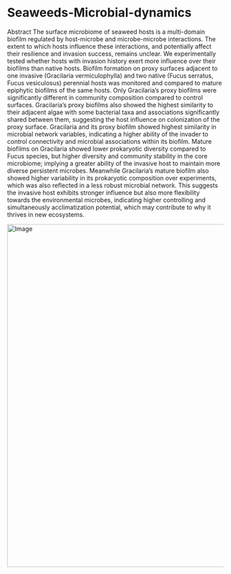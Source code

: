 # Seaweeds-Microbial-dynamics


Abstract
The surface microbiome of seaweed hosts is a multi-domain biofilm regulated by host-microbe and microbe-microbe interactions. The extent to which hosts influence these interactions, and potentially affect their resilience and invasion success, remains unclear. We experimentally tested whether hosts with invasion history exert more influence over their biofilms than native hosts. Biofilm formation on proxy surfaces adjacent to one invasive (Gracilaria vermiculophylla) and two native (Fucus serratus, Fucus vesiculosus) perennial hosts was monitored and compared to mature epiphytic biofilms of the same hosts. Only Gracilaria’s proxy biofilms were significantly different in community composition compared to control surfaces. Gracilaria’s proxy biofilms also showed the highest similarity to their adjacent algae with some bacterial taxa and associations significantly shared between them, suggesting the host influence on colonization of the proxy surface. Gracilaria and its proxy biofilm showed highest similarity in microbial network variables, indicating a higher ability of the invader to control connectivity and microbial associations within its biofilm. Mature biofilms on Gracilaria showed lower prokaryotic diversity compared to Fucus species, but higher diversity and community stability in the core microbiome; implying a greater ability of the invasive host to maintain more diverse persistent microbes. Meanwhile Gracilaria’s mature biofilm also showed higher variability in its prokaryotic composition over experiments, which was also reflected in a less robust microbial network. This suggests the invasive host exhibits 
stronger influence but also more flexibility towards the environmental microbes, indicating higher controlling and simultaneously acclimatization potential, which may contribute to why it thrives in new ecosystems.


<img width="1146" height="797" alt="Image" src="https://github.com/user-attachments/assets/14bceac4-bf35-45a6-9354-9505ef12dfad" />
